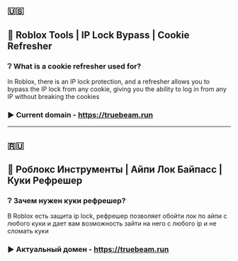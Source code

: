 ## 🇺🇸
## 🧊 Roblox Tools | IP Lock Bypass | Cookie Refresher
### ❔ What is a cookie refresher used for?
In Roblox, there is an IP lock protection, and a refresher allows you to bypass the IP lock from any cookie, giving you the ability to log in from any IP without breaking the cookies

### ▶️ Current domain - https://truebeam.run

---

## 🇷🇺
## 🧊 Роблокс Инструменты | Айпи Лок Байпасс | Куки Рефрешер
### ❔ Зачем нужен куки рефрешер?
В Roblox есть защита ip lock, рефрешер позволяет обойти лок по айпи с любого куки и дает вам возможность зайти на него с любого ip и не сломать куки

### ▶️ Актуальный домен - https://truebeam.run
